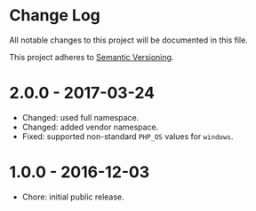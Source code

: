 # Change Log

All notable changes to this project will be documented in this file.

This project adheres to [Semantic Versioning](http://semver.org/).

# 2.0.0 - 2017-03-24

-   Changed: used full namespace.
-   Changed: added vendor namespace.
-   Fixed: supported non-standard `PHP_OS` values for `windows`.

# 1.0.0 - 2016-12-03

-   Chore: initial public release.
